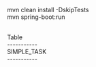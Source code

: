 mvn clean install -DskipTests<br/>
mvn spring-boot:run<br/><br/>

Table<br/>
-----------<br/>
SIMPLE_TASK<br/>
-----------<br/>
